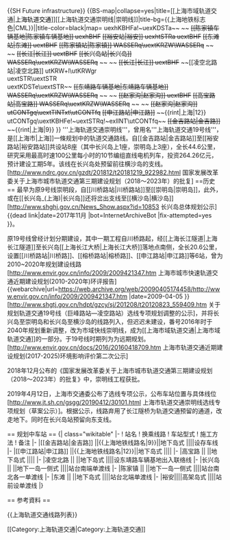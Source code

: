 {{SH Future infrastructure}}
{{BS-map|collapse=yes|title=[[上海市域轨道交通|<span style="color:black;">上海轨道交通</span>]][[上海轨道交通崇明线|崇明线]]|title-bg={{上海地铁标志色|CML}}||title-color=black|map=
uexhKBHFa!~uexKDSTa~~ ~~ ~~[[陈家镇车辆基地|陈家镇车辆基地]]
uexhBHF~~ ~~[[裕安站|裕安]]
uexhtSTRa
uextBHF~~ ~~[[东滩站|东滩]]
uextBHF~~ ~~[[陈家镇站|陈家镇]]
WASSERq\uextKRZW\WASSERq~~ ~~ ~~ ~~[[长江|长江]]
uextBHF~~ ~~[[长兴岛站|长兴岛]]
WASSERq\uextKRZW\WASSERq~~ ~~ ~~ ~~[[长江|长江]]
uextBHF~~ ~~[[凌空北路站|凌空北路]]
utKRW+l\utKRWgr\
uextSTR\uextSTR\
uextKDSTe\uextSTR\~~ ~~[[东靖路车辆基地|东靖路车辆基地]]
WASSERq\uextKRZW\WASSERq~~ ~~ ~~ ~~[[赵家沟|赵家沟]]
uextBHF~~ ~~[[高宝路站|高宝路]]
WASSERq\uextKRZW\WASSERq~~ ~~ ~~ ~~[[赵家沟|赵家沟]]
utCONTgq\uextTINTxt\utCONTfq~~ ~~[[申江路站|申江路]]~~ ~~{{rint|上海|12}}
utCONTgq\uextKBHFe!~uextSTRq!~exlINT\utCONTfq~~ ~~[[金吉路站|金吉路]]~~ ~~{{rint|上海|9}}
}}
'''上海轨道交通崇明线'''，曾用名'''上海轨道交通19号线'''，是[[上海市|上海]]一條规划中的轨道交通路线。自[[金吉路站|金吉路站]]至[[裕安路站|裕安路站]]共设站8座（其中长兴岛上1座，崇明岛上3座），全长44.6公里，研究采用最高时速100公里每小时的10节编组直线电机列车，投资264.26亿元，预计建设工期5年。该线在长兴岛处预留前往横沙岛的支线。<ref>[http://www.ndrc.gov.cn/gzdt/201812/t20181219_922982.html 国家发展改革委关于上海市城市轨道交通第三期建设规划（2018～2023年）的批复]</ref>
==历史==
最早为原9号线崇明段，自[[川桥路站|川桥路站]]至[[崇明岛|崇明岛]]，此外，或在[[长兴岛_(上海)|长兴岛]]还将岔出支线至[[横沙岛|横沙岛]]<ref>[http://www.shghj.gov.cn/News_Show.aspx?id=10853 长兴岛总体规划公示]{{dead link|date=2017年11月 |bot=InternetArchiveBot |fix-attempted=yes }}</ref>。

原19号线曾经计划分期建设，其中一期工程自川桥路起，经[[上海长江隧道|上海长江隧道]]至长兴岛[[上海长江大桥|上海长江大桥]]落地点南侧，全长20.6公里，设置[[川桥路站|川桥路]]、[[榕桥路站|榕桥路]]、[[申江路站|申江路]]等6站，曾为2010~2020年规划建设线路<ref>[http://www.envir.gov.cn/info/2009/2009421347.htm 上海市城市快速轨道交通近期建设规划(2010-2020年)环评报告] {{webarchive|url=https://web.archive.org/web/20090405174458/http://www.envir.gov.cn/info/2009/2009421347.htm |date=2009-04-05 }}</ref><ref>[http://www.shgtj.gov.cn/hdpt/gzcy/sj/201208/t20120823_559409.htm 关于规划轨道交通19号线（巨峰路站—凌空路站）选线专项规划调整的公示]</ref>，并将长兴岛至崇明岛和长兴岛至横沙岛的线路列入，但迟迟未建设，番号2016年时于2040年规划重新调整，改为市域快线崇明线，成为[[上海市域轨道交通|上海市域轨道交通]]的一部分。于19号线时期列为为远期规划。<ref>[http://www.envir.gov.cn/docs/2016/20160418709.htm  上海市轨道交通近期建设规划(2017-2025)环境影响评价第二次公示]</ref>

2018年12月公布的《国家发展改革委关于上海市城市轨道交通第三期建设规划（2018～2023年）的批复》中，崇明线工程获批。

2019年4月12日，上海市交通委公布了选线专项公示，公布车站位置与具体线位<ref>[http://www.jt.sh.cn/gsgg/20190412/30101.html  上海市轨道交通崇明线选线专项规划（草案公示）]</ref>。根据公示，线路弃用了长江隧桥为轨道交通预留的通道，改走地下。同时在长兴岛站预留向东支线。

== 规划中车站 ==
{|  class="wikitable" 
|-
! 站名
! 换乘线路
! 车站型式
! 施工方法
! 备注
|-
|[[金吉路站|金吉路]] ||{{上海地铁线路名|9}}||地下岛式 ||||设存车线
|-
|[[申江路站|申江路]] ||{{上海地铁线路名|12}}||地下岛式 ||||
|-
|高宝路 || ||地下岛式 ||||
|-
|凌空北路 || ||地下岛式 ||||设东靖路车辆基地出入联络线
|-
|长兴岛 || ||地下一岛一侧式 ||||站台南端单渡线
|-
|陈家镇 || ||地下一岛一侧式 ||||站台南北各一单渡线
|-
|东滩 || ||地下岛式 ||||站台北端单渡线
|-
|裕安||||高架岛式 ||||站前设单渡线
|}

== 参考資料 ==
<div class="references-small">
<references />
</div>

{{上海轨道交通线路列表}}

[[Category:上海轨道交通|Category:上海轨道交通]]